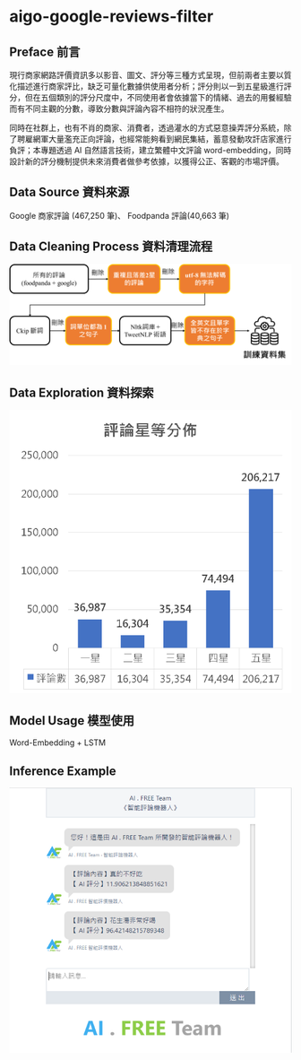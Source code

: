 # aigo-google-reviews-filter

## Preface 前言

現行商家網路評價資訊多以影音、圖文、評分等三種方式呈現，但前兩者主要以質化描述進行商家評比，缺乏可量化數據供使用者分析；評分則以一到五星級進行評分，但在五個類別的評分尺度中，不同使用者會依據當下的情緒、過去的用餐經驗而有不同主觀的分數，導致分數與評論內容不相符的狀況產生。


同時在社群上，也有不肖的商家、消費者，透過灌水的方式惡意操弄評分系統，除了聘雇網軍大量濫充正向評論，也經常能夠看到網民集結，蓄意發動攻訐店家進行負評；本專題透過 AI 自然語言技術，建立繁體中文評論 word-embedding，同時設計新的評分機制提供未來消費者做參考依據，以獲得公正、客觀的市場評價。


## Data Source 資料來源

Google 商家評論 (467,250 筆)、 Foodpanda 評論(40,663 筆)


## Data Cleaning Process 資料清理流程

![image](https://raw.githubusercontent.com/AI-FREE-Team/aigo-google-reviews-filter/main/images/1.png)

## Data Exploration 資料探索

![image](https://raw.githubusercontent.com/AI-FREE-Team/aigo-google-reviews-filter/main/images/2.png)

## Model Usage 模型使用

Word-Embedding + LSTM

## Inference Example 

![image](https://raw.githubusercontent.com/AI-FREE-Team/aigo-google-reviews-filter/main/images/%E6%A8%A1%E5%9E%8B%E6%8E%A8%E8%AB%96%E4%BE%8B%E5%9C%96.png)
